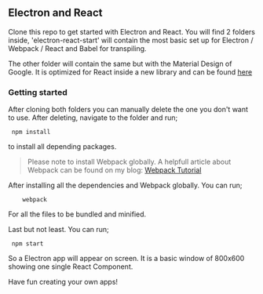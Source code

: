## Electron and React

Clone this repo to get started with Electron and React. You will find 2 folders inside, 'electron-react-start' will contain the most basic set up for Electron / Webpack / React and Babel for transpiling.

The other folder will contain the same but with the Material Design of Google. It is optimized for React inside a new library and can be found [here](https://github.com/tleunen/react-mdl)

### Getting started

After cloning both folders you can manually delete the one you don't want to use. After deleting, navigate to the folder and run;
````
 npm install 
````
to install all depending packages.

> Please note to install Webpack globally. A helpfull article about Webpack can be found on my blog:
> [Webpack Tutorial](http://www.larsmeijdam.nl/2016/07/To-pack-or-not-to-pack/)

After installing all the dependencies and Webpack globally. You can run;
````
    webpack
````
For all the files to be bundled and minified. 

Last but not least. You can run;
````
 npm start 
````
So a Electron app will appear on screen. It is a basic window of 800x600 showing one single React Component.

Have fun creating your own apps!
